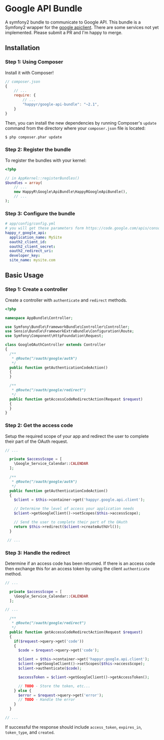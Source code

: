 Google API Bundle
=================

A symfony2 bundle to communicate to Google API. This bundle is a Symfony2 wrapper for the [google apiclient][1].
There are some services not yet implemented. Please submit a PR and I'm happy to merge.



Installation
------------

### Step 1: Using Composer

Install it with Composer!

```js
// composer.json
{
    // ...
    require: {
        // ...
        "happyr/google-api-bundle": "~2.1",
    }
}
```

Then, you can install the new dependencies by running Composer's ``update``
command from the directory where your ``composer.json`` file is located:

```bash
$ php composer.phar update
```

### Step 2: Register the bundle

To register the bundles with your kernel:

```php
<?php

// in AppKernel::registerBundles()
$bundles = array(
    // ...
    new HappyR\Google\ApiBundle\HappyRGoogleApiBundle(),
    // ...
);
```

### Step 3: Configure the bundle

``` yaml
# app/config/config.yml
# you will get these parameters form https://code.google.com/apis/console/"
happy_r_google_api:
  application_name: MySite
  oauth2_client_id:
  oauth2_client_secret:
  oauth2_redirect_uri:
  developer_key:
  site_name: mysite.com
```


[1]: https://github.com/google/google-api-php-client

Basic Usage
------------

### Step 1: Create a controller
Create a controller with `authenticate` and `redirect` methods.

```php
<?php

namespace AppBundle\Controller;

use Symfony\Bundle\FrameworkBundle\Controller\Controller;
use Sensio\Bundle\FrameworkExtraBundle\Configuration\Route;
use Symfony\Component\HttpFoundation\Request;

class GoogleOAuthController extends Controller
{
  /**
   * @Route("/oauth/google/auth")
   */
  public function getAuthenticationCodeAction()
  {
  }

  /**
   * @Route("/oauth/google/redirect")
   */
  public function getAccessCodeRedirectAction(Request $request)
  {
  }
}
```

### Step 2: Get the access code

Setup the required scope of your app and redirect the user to complete their part of the OAuth request.

```php
// ...

  private $accessScope = [
    \Google_Service_Calendar::CALENDAR
  ];

  /**
   * @Route("/oauth/google/auth")
   */
  public function getAuthenticationCodeAction()
  {
    $client = $this->container->get('happyr.google.api.client');

    // Determine the level of access your application needs
    $client->getGoogleClient()->setScopes($this->accessScope);

    // Send the user to complete their part of the OAuth
    return $this->redirect($client->createAuthUrl());
  }

 // ...
 ```

### Step 3: Handle the redirect

Determine if an access code has been returned. If there is an access code then exchange this for an access token by using the client `authenticate` method.

```php
// ...

  private $accessScope = [
    \Google_Service_Calendar::CALENDAR
  ];

// ...

  /**
   * @Route("/oauth/google/redirect")
   */
  public function getAccessCodeRedirectAction(Request $request)
  {
    if($request->query->get('code'))
    {
      $code = $request->query->get('code');

      $client = $this->container->get('happyr.google.api.client');
      $client->getGoogleClient()->setScopes($this->accessScope);
      $client->authenticate($code);

      $accessToken = $client->getGoogleClient()->getAccessToken();

      // TODO - Store the token, etc...
    } else {
      $error = $request->query->get('error');
      // TODO - Handle the error
    }
  }

// ...
```

If successful the response should include `access_token`, `expires_in`, `token_type`, and `created`.
